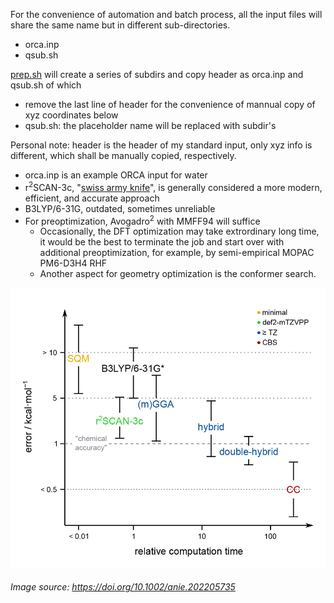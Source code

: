 For the convenience of automation and batch process, all the input files will share the same name but in different sub-directories.
- orca.inp
- qsub.sh
  
[prep.sh](https://github.com/er1czz/ORCA-scripts/blob/main/orca_input/prep.sh) will create a series of subdirs and copy header as orca.inp and qsub.sh of which
- remove the last line of header for the convenience of mannual copy of xyz coordinates below
- qsub.sh: the placeholder name will be replaced with subdir's

Personal note: header is the header of my standard input, only xyz info is different, which shall be manually copied, respectively.
- orca.inp is an example ORCA input for water
- r<sup>2</sup>SCAN-3c, "[swiss army knife](https://doi.org/10.1063/5.0040021)", is generally considered a more modern, efficient, and accurate approach
- B3LYP/6-31G, outdated, sometimes unreliable
- For preoptimization, Avogadro<sup>2</sup> with MMFF94 will suffice
  - Occasionally, the DFT optimization may take extrordinary long time, it would be the best to terminate the job and start over with additional preoptimization, for example, by semi-empirical MOPAC PM6-D3H4 RHF
  - Another aspect for geometry optimization is the conformer search.
<img src="https://github.com/er1czz/ORCA-scripts/blob/main/orca_input/anie202205735fig0001m.jpg" width="600">

###### Image source:  https://doi.org/10.1002/anie.202205735
